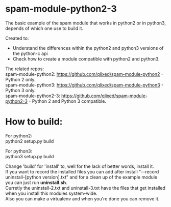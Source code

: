 # spam-module-python2-3
The basic example of the spam module that works in python2 or in python3, depends of which one use to build it.

Created to:
 - Understand the differences within the python2 and python3 versions of the python-c api
 - Check how to create a module compatible with python2 and python3.

The related repos:  
spam-module-python2: https://github.com/qlixed/spam-module-python2 - Python 2 only.  
spam-module-python3: https://github.com/qlixed/spam-module-python3 - Python 3 only.  
spam-module-python2-3: https://github.com/qlixed/spam-module-python2-3 - Python 2 and Python 3 compatible.  


# How to build:

For python2:  
python2 setup.py build  

For python3:  
python3 setup.py build  

Change 'build' for 'install' to, well for the lack of better words, install it.  
If you want to record the installed files you can add after install "--record uninstall-[python version].txt" and for a clean up of the example module you can just run **uninstall.sh**.  
Curretly the uninstall-2.txt and uninstall-3.txt have the files that get installed when you install this modules system-wide.  
Also you can make a virtualenv and when you're done you can remove it.  
